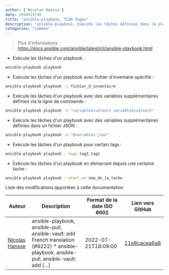 ```yaml
---
author: ['Nicolas Hansse']
date: 1658419740
title: "ansible-playbook, TLDR Pages"
description: "ansible-playbook, Exécute les tâches définies dans le playbook sur les machines distantes via SSH."
categories: "common"
---
```

> Plus d'informations : <https://docs.ansible.com/ansible/latest/cli/ansible-playbook.html>.

- Exécute les tâches d'un playbook :

```bash
ansible-playbook playbook
```

- Exécute les tâches d'un playbook avec fichier d'inventaire spécifié :

```bash
ansible-playbook playbook -i fichier_d_inventaire
```

- Exécute les tâches d'un playbook avec des variables supplémentaires définies via la ligne de commande :

```bash
ansible-playbook playbook -e "variable1=valeur1 variable2=valeur2"
```

- Exécute les tâches d'un playbook avec des variables supplémentaires définies dans un fichier JSON :

```bash
ansible-playbook playbook -e "@variables.json"
```

- Exécute les tâches d'un playbook pour certain tags :

```bash
ansible-playbook playbook --tags tag1,tag2
```

- Exécute les tâches d'un playbook en démarrant depuis une certaine tache :

```bash
ansible-playbook playbook --start-at nom_de_la_tache
```
Liste des modifications apportées à cette documentation


Auteur | Description | Format de la date ISO 8601 | Lien vers GitHub
------|-----|-----|-----
[Nicolas Hansse](mailto:nico.hansse@gmail.com) | ansible-playbook, ansible-pull, ansible-vault: add French translation (#8222) * ansible-playbook, ansible-pull, ansible-vault: add [...] | 2022-07-21T18:09:00 | [11e8cacea6a8](https://github.com/tldr-pages/tldr/commit/11e8cacea6a805ef69491a885b116f5f5e4b287f)

